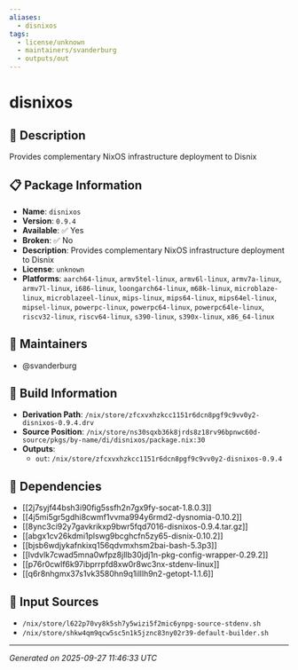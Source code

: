 ```yaml
---
aliases:
  - disnixos
tags:
  - license/unknown
  - maintainers/svanderburg
  - outputs/out
---
```


# disnixos

## 📝 Description

Provides complementary NixOS infrastructure deployment to Disnix

## 📋 Package Information

- **Name**: `disnixos`
- **Version**: `0.9.4`
- **Available**: ✅ Yes
- **Broken**: ✅ No
- **Description**: Provides complementary NixOS infrastructure deployment to Disnix
- **License**: `unknown`
- **Platforms**: `aarch64-linux`, `armv5tel-linux`, `armv6l-linux`, `armv7a-linux`, `armv7l-linux`, `i686-linux`, `loongarch64-linux`, `m68k-linux`, `microblaze-linux`, `microblazeel-linux`, `mips-linux`, `mips64-linux`, `mips64el-linux`, `mipsel-linux`, `powerpc-linux`, `powerpc64-linux`, `powerpc64le-linux`, `riscv32-linux`, `riscv64-linux`, `s390-linux`, `s390x-linux`, `x86_64-linux`
## 👥 Maintainers

- @svanderburg


## 🔧 Build Information

- **Derivation Path**: `/nix/store/zfcxvxhzkcc1151r6dcn8pgf9c9vv0y2-disnixos-0.9.4.drv`
- **Source Position**: `/nix/store/ns30sqxb36k8jrds8z18rv96bpnwc60d-source/pkgs/by-name/di/disnixos/package.nix:30`
- **Outputs**:
  - `out`:  `/nix/store/zfcxvxhzkcc1151r6dcn8pgf9c9vv0y2-disnixos-0.9.4`

## 🔗 Dependencies

- [[2j7syjf44bsh3i90fig5ssfh2n7gx9fy-socat-1.8.0.3]]
- [[4j5mi5gr5gdhi8cwmf1vvma994y6rmd2-dysnomia-0.10.2]]
- [[8ync3ci92y7gavkrikxp9bwr5fqd7016-disnixos-0.9.4.tar.gz]]
- [[abgx1cv26kdmi1plswg9bcghcfn5zy65-disnix-0.10.2]]
- [[bjsb6wdjykafnkixq156qdvmxhsm2bai-bash-5.3p3]]
- [[lvdvlk7cwad5mna0wfpz8jllb30jdj1n-pkg-config-wrapper-0.29.2]]
- [[p76r0cwlf6k97ibprrpfd8xw0r8wc3nx-stdenv-linux]]
- [[q6r8nhgmx37s1vk3580hn9q1illlh9n2-getopt-1.1.6]]

## 📁 Input Sources

- `/nix/store/l622p70vy8k5sh7y5wizi5f2mic6ynpg-source-stdenv.sh`
- `/nix/store/shkw4qm9qcw5sc5n1k5jznc83ny02r39-default-builder.sh`

---
*Generated on 2025-09-27 11:46:33 UTC*
